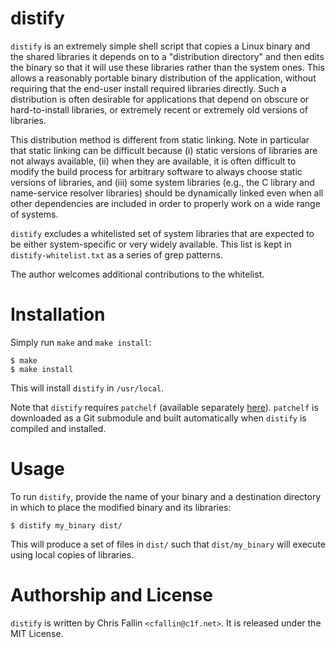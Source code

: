 distify
=======

`distify` is an extremely simple shell script that copies a Linux binary and
the shared libraries it depends on to a "distribution directory" and then edits
the binary so that it will use these libraries rather than the system ones.
This allows a reasonably portable binary distribution of the application,
without requiring that the end-user install required libraries directly. Such a
distribution is often desirable for applications that depend on obscure or
hard-to-install libraries, or extremely recent or extremely old versions of
libraries.

This distribution method is different from static linking. Note in particular
that static linking can be difficult because (i) static versions of libraries
are not always available, (ii) when they are available, it is often difficult
to modify the build process for arbitrary software to always choose static
versions of libraries, and (iii) some system libraries (e.g., the C library and
name-service resolver libraries) should be dynamically linked even when all
other dependencies are included in order to properly work on a wide range of
systems.

`distify` excludes a whitelisted set of system libraries that are expected to
be either system-specific or very widely available. This list is kept in
`distify-whitelist.txt` as a series of grep patterns.

The author welcomes additional contributions to the whitelist.

Installation
============

Simply run `make` and `make install`:

    $ make
    $ make install

This will install `distify` in `/usr/local`.

Note that `distify` requires `patchelf` (available separately
[here](https://www.github.com/NixOS/patchelf)). `patchelf` is downloaded as a
Git submodule and built automatically when `distify` is compiled and installed.

Usage
=====

To run `distify`, provide the name of your binary and a destination directory
in which to place the modified binary and its libraries:

    $ distify my_binary dist/

This will produce a set of files in `dist/` such that `dist/my_binary` will
execute using local copies of libraries.

Authorship and License
======================

`distify` is written by Chris Fallin `<cfallin@c1f.net>`. It is released under
the MIT License.
